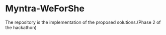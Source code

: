 # Myntra-WeForShe
The repository is the implementation of the proposed solutions.(Phase 2 of the hackathon)
